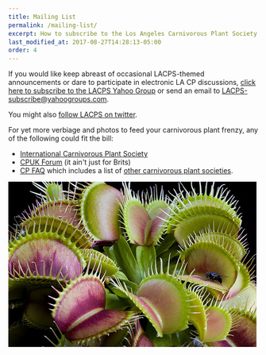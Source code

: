```yaml
---
title: Mailing List
permalink: /mailing-list/
excerpt: How to subscribe to the Los Angeles Carnivorous Plant Society mailing list.
last_modified_at: 2017-08-27T14:28:13-05:00
order: 4
---
```


If you would like keep abreast of occasional LACPS-themed announcements or dare to participate in electronic LA CP discussions, <a href="http://tech.groups.yahoo.com/group/LACPS/?v=1&t=search&ch=web&pub=groups&sec=group&slk=1">click here to subscribe to the LACPS Yahoo Group</a> or send an email to <a href="mailto:LACPS-subscribe@yahoogroups.com">LACPS-subscribe@yahoogroups.com</a>.

You might also <a href="http://twitter.com/lacarnivores">follow LACPS on twitter</a>.

For yet more verbiage and photos to feed your carnivorous plant frenzy, any of the following could fit the bill:
<ul>
<li><a href="http://carnivorousplants.org/">International Carnivorous Plant Society</a></li>
<li><a href="http://www.cpukforum.com/">CPUK Forum</a> (it ain't just for Brits)</li>
<li><a href="http://www.sarracenia.com/faq.html">CP FAQ</a> which includes a list of <a href="http://sarracenia.com/faq/faq6100.html">other carnivorous plant societies</a>.</li></ul>
<img src="/sites/default/files/photos/5_17364713682c96f32f38.jpg" width="500" height="333" alt="Ivan's flytrap" />
